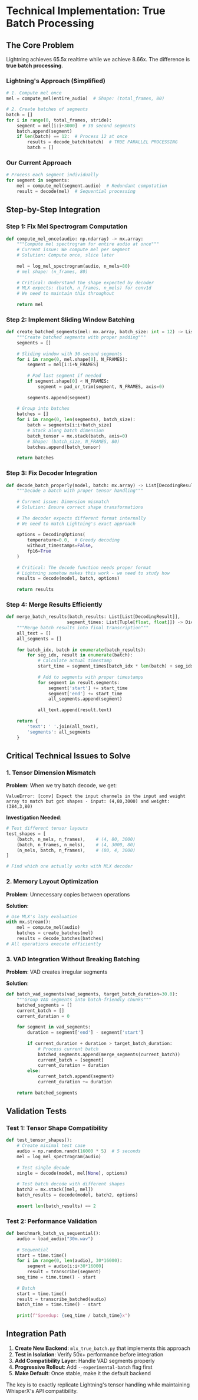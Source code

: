 # Technical Implementation: True Batch Processing

## The Core Problem

Lightning achieves 65.5x realtime while we achieve 8.66x. The difference is **true batch processing**.

### Lightning's Approach (Simplified)
```python
# 1. Compute mel once
mel = compute_mel(entire_audio)  # Shape: (total_frames, 80)

# 2. Create batches of segments
batch = []
for i in range(0, total_frames, stride):
    segment = mel[i:i+3000]  # 30 second segments
    batch.append(segment)
    if len(batch) == 12:  # Process 12 at once
        results = decode_batch(batch)  # TRUE PARALLEL PROCESSING
        batch = []
```

### Our Current Approach
```python
# Process each segment individually
for segment in segments:
    mel = compute_mel(segment.audio)  # Redundant computation
    result = decode(mel)  # Sequential processing
```

## Step-by-Step Integration

### Step 1: Fix Mel Spectrogram Computation

```python
def compute_mel_once(audio: np.ndarray) -> mx.array:
    """Compute mel spectrogram for entire audio at once"""
    # Current issue: We compute mel per segment
    # Solution: Compute once, slice later
    
    mel = log_mel_spectrogram(audio, n_mels=80)
    # mel shape: (n_frames, 80)
    
    # Critical: Understand the shape expected by decoder
    # MLX expects: (batch, n_frames, n_mels) for conv1d
    # We need to maintain this throughout
    
    return mel
```

### Step 2: Implement Sliding Window Batching

```python
def create_batched_segments(mel: mx.array, batch_size: int = 12) -> List[mx.array]:
    """Create batched segments with proper padding"""
    segments = []
    
    # Sliding window with 30-second segments
    for i in range(0, mel.shape[0], N_FRAMES):
        segment = mel[i:i+N_FRAMES]
        
        # Pad last segment if needed
        if segment.shape[0] < N_FRAMES:
            segment = pad_or_trim(segment, N_FRAMES, axis=0)
        
        segments.append(segment)
    
    # Group into batches
    batches = []
    for i in range(0, len(segments), batch_size):
        batch = segments[i:i+batch_size]
        # Stack along batch dimension
        batch_tensor = mx.stack(batch, axis=0)
        # Shape: (batch_size, N_FRAMES, 80)
        batches.append(batch_tensor)
    
    return batches
```

### Step 3: Fix Decoder Integration

```python
def decode_batch_properly(model, batch: mx.array) -> List[DecodingResult]:
    """Decode a batch with proper tensor handling"""
    
    # Current issue: Dimension mismatch
    # Solution: Ensure correct shape transformations
    
    # The decoder expects different format internally
    # We need to match Lightning's exact approach
    
    options = DecodingOptions(
        temperature=0.0,  # Greedy decoding
        without_timestamps=False,
        fp16=True
    )
    
    # Critical: The decode function needs proper format
    # Lightning somehow makes this work - we need to study how
    results = decode(model, batch, options)
    
    return results
```

### Step 4: Merge Results Efficiently

```python
def merge_batch_results(batch_results: List[List[DecodingResult]], 
                       segment_times: List[Tuple[float, float]]) -> Dict:
    """Merge batch results into final transcription"""
    all_text = []
    all_segments = []
    
    for batch_idx, batch in enumerate(batch_results):
        for seg_idx, result in enumerate(batch):
            # Calculate actual timestamp
            start_time = segment_times[batch_idx * len(batch) + seg_idx][0]
            
            # Add to segments with proper timestamps
            for segment in result.segments:
                segment['start'] += start_time
                segment['end'] += start_time
                all_segments.append(segment)
            
            all_text.append(result.text)
    
    return {
        'text': ' '.join(all_text),
        'segments': all_segments
    }
```

## Critical Technical Issues to Solve

### 1. Tensor Dimension Mismatch

**Problem**: When we try batch decode, we get:
```
ValueError: [conv] Expect the input channels in the input and weight array to match but got shapes - input: (4,80,3000) and weight: (384,3,80)
```

**Investigation Needed**:
```python
# Test different tensor layouts
test_shapes = [
    (batch, n_mels, n_frames),    # (4, 80, 3000)
    (batch, n_frames, n_mels),    # (4, 3000, 80)
    (n_mels, batch, n_frames),    # (80, 4, 3000)
]

# Find which one actually works with MLX decoder
```

### 2. Memory Layout Optimization

**Problem**: Unnecessary copies between operations

**Solution**:
```python
# Use MLX's lazy evaluation
with mx.stream():
    mel = compute_mel(audio)
    batches = create_batches(mel)
    results = decode_batches(batches)
# All operations execute efficiently
```

### 3. VAD Integration Without Breaking Batching

**Problem**: VAD creates irregular segments

**Solution**:
```python
def batch_vad_segments(vad_segments, target_batch_duration=30.0):
    """Group VAD segments into batch-friendly chunks"""
    batched_segments = []
    current_batch = []
    current_duration = 0
    
    for segment in vad_segments:
        duration = segment['end'] - segment['start']
        
        if current_duration + duration > target_batch_duration:
            # Process current batch
            batched_segments.append(merge_segments(current_batch))
            current_batch = [segment]
            current_duration = duration
        else:
            current_batch.append(segment)
            current_duration += duration
    
    return batched_segments
```

## Validation Tests

### Test 1: Tensor Shape Compatibility
```python
def test_tensor_shapes():
    # Create minimal test case
    audio = np.random.randn(16000 * 5)  # 5 seconds
    mel = log_mel_spectrogram(audio)
    
    # Test single decode
    single = decode(model, mel[None], options)
    
    # Test batch decode with different shapes
    batch2 = mx.stack([mel, mel])
    batch_results = decode(model, batch2, options)
    
    assert len(batch_results) == 2
```

### Test 2: Performance Validation
```python
def benchmark_batch_vs_sequential():
    audio = load_audio("30m.wav")
    
    # Sequential
    start = time.time()
    for i in range(0, len(audio), 30*16000):
        segment = audio[i:i+30*16000]
        result = transcribe(segment)
    seq_time = time.time() - start
    
    # Batch
    start = time.time()
    result = transcribe_batched(audio)
    batch_time = time.time() - start
    
    print(f"Speedup: {seq_time / batch_time}x")
```

## Integration Path

1. **Create New Backend**: `mlx_true_batch.py` that implements this approach
2. **Test in Isolation**: Verify 50x+ performance before integration
3. **Add Compatibility Layer**: Handle VAD segments properly
4. **Progressive Rollout**: Add `--experimental-batch` flag first
5. **Make Default**: Once stable, make it the default backend

The key is to exactly replicate Lightning's tensor handling while maintaining WhisperX's API compatibility.